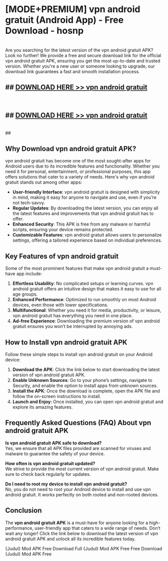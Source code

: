 # [MODE+PREMIUM] vpn android gratuit (Android App) - Free Download - hosnp <br>
<br>
Are you searching for the latest version of the vpn android gratuit APK? Look no further! We provide a free and secure download link for the official vpn android gratuit APK, ensuring you get the most up-to-date and trusted version. Whether you're a new user or someone looking to upgrade, our download link guarantees a fast and smooth installation process.


## ##  [DOWNLOAD HERE >> vpn android gratuit](http://freeplayer.one?title=vpn_android_gratuit&ref=git)
  <br>

##  ## [DOWNLOAD HERE >> vpn android gratuit](http://freeplayer.one?title=vpn_android_gratuit&ref=git)
  <br>
  ##



## Why Download vpn android gratuit APK?

vpn android gratuit has become one of the most sought-after apps for Android users due to its incredible features and functionality. Whether you need it for personal, entertainment, or professional purposes, this app offers solutions that cater to a variety of needs. Here's why vpn android gratuit stands out among other apps:

- **User-friendly Interface**: vpn android gratuit is designed with simplicity in mind, making it easy for anyone to navigate and use, even if you’re not tech-savvy.
- **Regular Updates**: By downloading the latest version, you can enjoy all the latest features and improvements that vpn android gratuit has to offer.
- **Enhanced Security**: This APK is free from any malware or harmful scripts, ensuring your device remains protected.
- **Customizable Features**: vpn android gratuit allows users to personalize settings, offering a tailored experience based on individual preferences.

## Key Features of vpn android gratuit

Some of the most prominent features that make vpn android gratuit a must-have app include:

1. **Effortless Usability**: No complicated setups or learning curves. vpn android gratuit offers an intuitive design that makes it easy to use for all age groups.
2. **Enhanced Performance**: Optimized to run smoothly on most Android devices, even those with lower specifications.
3. **Multifunctional**: Whether you need it for media, productivity, or leisure, vpn android gratuit has everything you need in one place.
4. **Ad-free Experience**: Downloading the premium version of vpn android gratuit ensures you won’t be interrupted by annoying ads.

## How to Install vpn android gratuit APK

Follow these simple steps to install vpn android gratuit on your Android device:

1. **Download the APK**: Click the link below to start downloading the latest version of vpn android gratuit APK.
2. **Enable Unknown Sources**: Go to your phone’s settings, navigate to Security, and enable the option to install apps from unknown sources.
3. **Install the APK**: Once the download is complete, open the APK file and follow the on-screen instructions to install.
4. **Launch and Enjoy**: Once installed, you can open vpn android gratuit and explore its amazing features.

## Frequently Asked Questions (FAQ) About vpn android gratuit APK

**Is vpn android gratuit APK safe to download?**  
Yes, we ensure that all APK files provided are scanned for viruses and malware to guarantee the safety of your device.

**How often is vpn android gratuit updated?**  
We strive to provide the most current version of vpn android gratuit. Make sure to check back regularly for updates.

**Do I need to root my device to install vpn android gratuit?**  
No, you do not need to root your Android device to install and use vpn android gratuit. It works perfectly on both rooted and non-rooted devices.

## Conclusion

The **vpn android gratuit APK** is a must-have for anyone looking for a high-performance, user-friendly app that caters to a wide range of needs. Don’t wait any longer! Click the link below to download the latest version of vpn android gratuit APK and unlock all its incredible features today.

{Judul} Mod APK Free
Download Full {Judul} Mod APK Free
Free Download {Judul} Mod APK Free

